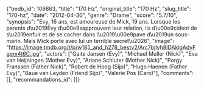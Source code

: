 {"tmdb_id": 109863, "title": "170 Hz", "original_title": "170 Hz", "slug_title": "170-hz", "date": "2012-04-30", "genre": "Drame", "score": "5.7/10", "synopsis": "Evy, 16 ans, est amoureuse de Mick, 19 ans. Lorsque les parents d\u2019Evy d\u00e9sapprouvent leur relation, ils d\u00e9cident de s\u2019enfuir et de se cacher dans l\u2019\u00e9pave d\u2019un sous-marin. Mais Mick porte avec lui un terrible secret\u2026", "image": "https://image.tmdb.org/t/p/w185_and_h278_bestv2/Arc7bjIvh8IDAklgAdvFgom4t6C.jpg", "actors": ["Gaite Jansen (Evy)", "Michael Muller (Nick)", "Eva van Heijningen (Mother Evy)", "Ariane Schluter (Mother Nick)", "Porgy Franssen (Father Nick)", "Robert de Hoog (Sijp)", "Hugo Haenen (Father Evy)", "Baue van Leyden (Friend Sijp)", "Valerie Pos (Caro)"], "comments": [], "recommandations_id": []}